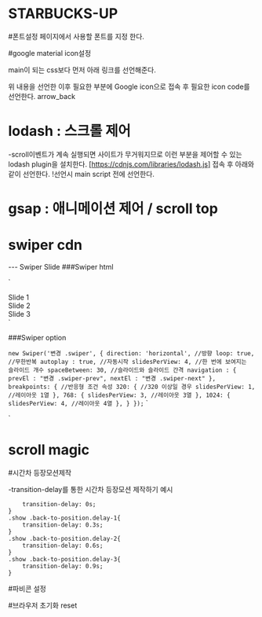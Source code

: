 # STARBUCKS-UP

#폰트설정
페이지에서 사용할 폰트를 지정 한다.
<link rel="preconnect" href="https://fonts.googleapis.com">
<link rel="preconnect" href="https://fonts.gstatic.com" crossorigin>
<link href="https://fonts.googleapis.com/css2?family=Nanum+Gothic:wght@400;700&display=swap" rel="stylesheet">

#google material icon설정

main이 되는 css보다 먼저 아래 링크를 선언해준다.
<link rel="stylesheet" href="https://fonts.googleapis.com/icon?family=Material+Icons">

위 내용을 선언한 이후 필요한 부분에 Google icon으로 접속 후 필요한 icon code를 선언한다.
<span class="material-icons">arrow_back </span> 


# lodash : 스크롤 제어
-scroll이벤트가 계속 실행되면 사이트가 무거워지므로 이런 부분을 제어할 수 있는 lodash plugin을 설치한다.
[https://cdnjs.com/libraries/lodash.js] 접속 후 아래와같이 선언한다. !선언시 main script 전에 선언한다.
<script src="https://cdnjs.cloudflare.com/ajax/libs/lodash.js/4.17.21/lodash.min.js" integrity="sha512-WFN04846sdKMIP5LKNphMaWzU7YpMyCU245etK3g/2ARYbPK9Ub18eG+ljU96qKRCWh+quCY7yefSmlkQw1ANQ==" crossorigin="anonymous" referrerpolicy="no-referrer"></script>

# gsap : 애니메이션 제어 / scroll top
<script src="https://cdnjs.cloudflare.com/ajax/libs/gsap/3.9.1/gsap.min.js" integrity="sha512-H6cPm97FAsgIKmlBA4s774vqoN24V5gSQL4yBTDOY2su2DeXZVhQPxFK4P6GPdnZqM9fg1G3cMv5wD7e6cFLZQ==" crossorigin="anonymous" referrerpolicy="no-referrer"></script>
<script src="https://cdnjs.cloudflare.com/ajax/libs/gsap/3.9.1/ScrollToPlugin.min.js" integrity="sha512-agNfXmEo6F+qcj3WGryaRvl9X9wLMQORbTt5ACS9YVqzKDMzhRxY+xjgO45HCLm61OwHWR1Oblp4QSw/SGh9SA==" crossorigin="anonymous" referrerpolicy="no-referrer"></script>


# swiper cdn
--- Swiper Slide
###Swiper html
<!-- Slider main container -->
`<div class="swiper">
  <!-- Additional required wrapper -->
  <div class="swiper-wrapper">
    <!-- Slides -->
    <div class="swiper-slide">Slide 1</div>
    <div class="swiper-slide">Slide 2</div>
    <div class="swiper-slide">Slide 3</div>
  </div>
  <!-- If we need pagination -->
  <div class="swiper-pagination"></div>

  <!-- If we need navigation buttons -->
  <div class="swiper-button-prev"></div>
  <div class="swiper-button-next"></div>

  <!-- If we need scrollbar -->
  <div class="swiper-scrollbar"></div>
</div>
`

###Swiper option

`
new Swiper('변경 .swiper', {
    direction: 'horizontal', //방향
    loop: true, //무한반복
    autoplay : true, //자동시작
    slidesPerView: 4, //한 번에 보여지는 슬라이드 개수
    spaceBetween: 30, //슬라이드와 슬라이드 간격
    navigation : {
        prevEl : "변경 .swiper-prev",
        nextEl : "변경 .swiper-next"
    },
    breakpoints: { //반응형 조건 속성
    320: { //320 이상일 경우
      slidesPerView: 1, //레이아웃 1열
    },
    768: {
      slidesPerView: 3, //레이아웃 3열
    },
    1024: {
      slidesPerView: 4, //레이아웃 4열
    },
  }
});
`
`<link rel="stylesheet" href="https://unpkg.com/swiper@8/swiper-bundle.min.css"/>
<script src="https://unpkg.com/swiper@8/swiper-bundle.min.js"></script>`


# scroll magic
<script src="https://cdnjs.cloudflare.com/ajax/libs/ScrollMagic/2.0.8/ScrollMagic.min.js" integrity="sha512-8E3KZoPoZCD+1dgfqhPbejQBnQfBXe8FuwL4z/c8sTrgeDMFEnoyTlH3obB4/fV+6Sg0a0XF+L/6xS4Xx1fUEg==" crossorigin="anonymous" referrerpolicy="no-referrer"></script>

#시간차 등장모션제작

-transition-delay를 통한 시간차 등장모션 제작하기 예시

```.show .back-to-position.delay-0{
    transition-delay: 0s;
}
.show .back-to-position.delay-1{
    transition-delay: 0.3s;
}
.show .back-to-position.delay-2{
    transition-delay: 0.6s;
}
.show .back-to-position.delay-3{
    transition-delay: 0.9s;
}
```

<!-- 오픈그래프 설정 -->
<meta property="og:type" content="website" />
<meta property="og:site_name" content="Starbucks" />
<meta property="og:title" content="Starbucks Coffee Korea" />
<meta
  property="og:description"
  content="스타벅스는 세계에서 가장 큰 다국적 커피 전문점으로, 64개국에서 총 23,187개의 매점을 운영하고 있습니다."
/>
<meta property="og:image" content="./images/starbucks_seo.jpg" />
<meta property="og:url" content="https://starbucks.co.kr" />


<!-- 트위터 카드 설정 -->

<meta property="twitter:card" content="summary" />
<meta property="twitter:site" content="Starbucks" />
<meta property="twitter:title" content="Starbucks Coffee Korea" />
<meta
  property="twitter:description"
  content="스타벅스는 세계에서 가장 큰 다국적 커피 전문점으로, 64개국에서 총 23,187개의 매점을 운영하고 있습니다."
/>
<meta property="twitter:image" content="./images/starbucks_seo.jpg" />
<meta property="twitter:url" content="https://starbucks.co.kr" />

#파비콘 설정
<link rel="icon" href="imges/favicon.ico">

#브라우저 초기화 reset
<link rel="stylesheet" href="https://cdn.jsdelivr.net/npm/the-new-css-reset@1.5.1/css/reset.min.css">
